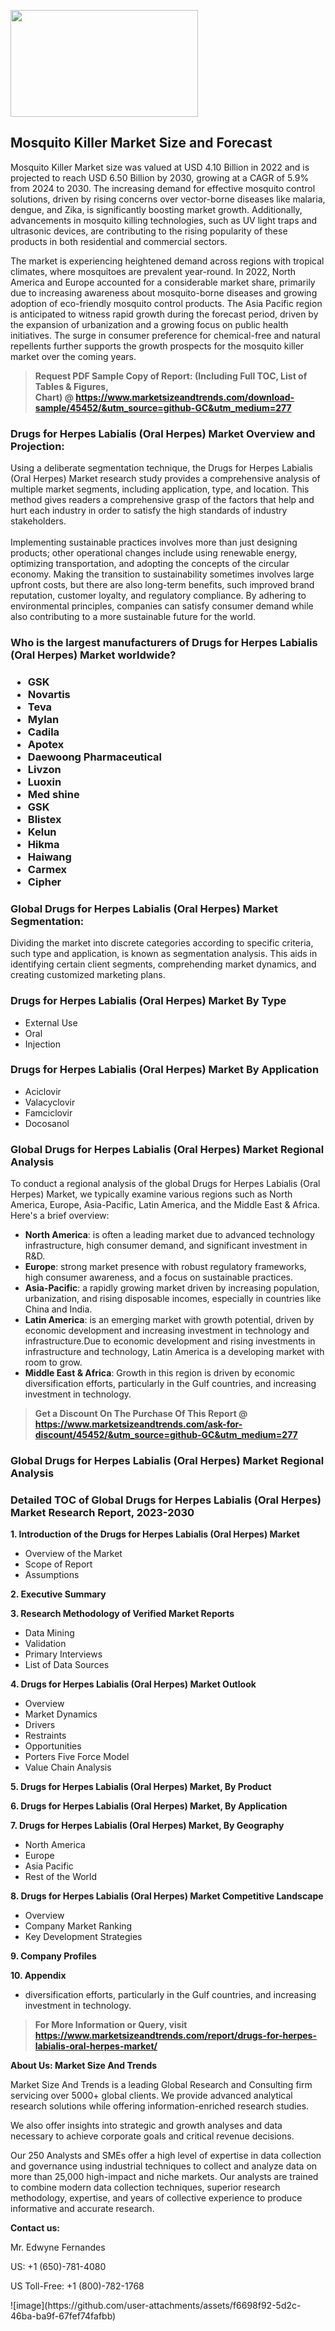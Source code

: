 <p><img class="alignnone size-medium wp-image-20088" src="https://ffe5etoiles.com/wp-content/uploads/2024/12/MST1-300x171.png" alt="" width="300" height="171" /></p><h2>Mosquito Killer Market Size and Forecast</h2><p>Mosquito Killer Market size was valued at USD 4.10 Billion in 2022 and is projected to reach USD 6.50 Billion by 2030, growing at a CAGR of 5.9% from 2024 to 2030. The increasing demand for effective mosquito control solutions, driven by rising concerns over vector-borne diseases like malaria, dengue, and Zika, is significantly boosting market growth. Additionally, advancements in mosquito killing technologies, such as UV light traps and ultrasonic devices, are contributing to the rising popularity of these products in both residential and commercial sectors.</p><p>The market is experiencing heightened demand across regions with tropical climates, where mosquitoes are prevalent year-round. In 2022, North America and Europe accounted for a considerable market share, primarily due to increasing awareness about mosquito-borne diseases and growing adoption of eco-friendly mosquito control products. The Asia Pacific region is anticipated to witness rapid growth during the forecast period, driven by the expansion of urbanization and a growing focus on public health initiatives. The surge in consumer preference for chemical-free and natural repellents further supports the growth prospects for the mosquito killer market over the coming years.</p></p><blockquote id="" class=""><strong>Request PDF Sample Copy of Report: (Including Full TOC, List of Tables &amp; Figures, Chart)&nbsp;@&nbsp;<strong><a href="https://www.marketsizeandtrends.com/download-sample/45452/&utm_source=github-GC&utm_medium=277" target="_blank">https://www.marketsizeandtrends.com/download-sample/45452/&utm_source=github-GC&utm_medium=277</a></strong></strong></blockquote><h3 id="" class="">Drugs for Herpes Labialis (Oral Herpes) Market&nbsp;Overview and Projection:</h3><p id="" class="">Using a deliberate segmentation technique, the Drugs for Herpes Labialis (Oral Herpes) Market research study provides a comprehensive analysis of multiple market segments, including application, type, and location. This method gives readers a comprehensive grasp of the factors that help and hurt each industry in order to satisfy the high standards of industry stakeholders. <br /> <br />Implementing sustainable practices involves more than just designing products; other operational changes include using renewable energy, optimizing transportation, and adopting the concepts of the circular economy. Making the transition to sustainability sometimes involves large upfront costs, but there are also long-term benefits, such improved brand reputation, customer loyalty, and regulatory compliance. By adhering to environmental principles, companies can satisfy consumer demand while also contributing to a more sustainable future for the world.</p><h3 id="" class="">Who is the largest manufacturers of&nbsp;Drugs for Herpes Labialis (Oral Herpes) Market worldwide?</h3><h3 class=""><p><ul><li>GSK </li><li> Novartis </li><li> Teva </li><li> Mylan </li><li> Cadila </li><li> Apotex </li><li> Daewoong Pharmaceutical </li><li> Livzon </li><li> Luoxin </li><li> Med shine </li><li> GSK </li><li> Blistex </li><li> Kelun </li><li> Hikma </li><li> Haiwang </li><li> Carmex </li><li> Cipher</li></ul></p></h3><h3 id="" class="">Global&nbsp;Drugs for Herpes Labialis (Oral Herpes) Market Segmentation:</h3><p id="" class="">Dividing the market into discrete categories according to specific criteria, such type and application, is known as segmentation analysis. This aids in identifying certain client segments, comprehending market dynamics, and creating customized marketing plans.</p><h3 id="" class="">Drugs for Herpes Labialis (Oral Herpes) Market&nbsp;By Type</h3><p><p><ul><li>External Use </li><li> Oral </li><li> Injection</p></li></ul></p></p><h3 id="" class="">Drugs for Herpes Labialis (Oral Herpes) Market&nbsp;By Application</h3><p class=""><p><ul><li>Aciclovir </li><li> Valacyclovir </li><li> Famciclovir </li><li> Docosanol</li></ul></p></p><h3 id="" class="">Global Drugs for Herpes Labialis (Oral Herpes) Market Regional Analysis</h3><p id="" class="">To conduct a regional analysis of the global Drugs for Herpes Labialis (Oral Herpes) Market, we typically examine various regions such as North America, Europe, Asia-Pacific, Latin America, and the Middle East &amp; Africa. Here's a brief overview:</p><ul><li><strong>North America</strong>: is often a leading market due to advanced technology infrastructure, high consumer demand, and significant investment in R&amp;D.</li><li><strong>Europe</strong>: strong market presence with robust regulatory frameworks, high consumer awareness, and a focus on sustainable practices.</li><li><strong>Asia-Pacific</strong>: a rapidly growing market driven by increasing population, urbanization, and rising disposable incomes, especially in countries like China and India.</li><li><strong>Latin America</strong>: is an emerging market with growth potential, driven by economic development and increasing investment in technology and infrastructure.Due to economic development and rising investments in infrastructure and technology, Latin America is a developing market with room to grow.</li><li><strong>Middle East &amp; Africa</strong>: Growth in this region is driven by economic diversification efforts, particularly in the Gulf countries, and increasing investment in technology.</li></ul><blockquote id="" class=""><strong>Get a Discount On The Purchase Of This Report @ <strong><a href="https://www.marketsizeandtrends.com/ask-for-discount/45452/&utm_source=github-GC&utm_medium=277" target="_blank">https://www.marketsizeandtrends.com/ask-for-discount/45452/&utm_source=github-GC&utm_medium=277</a></strong></strong></blockquote><h3 id="" class="">Global Drugs for Herpes Labialis (Oral Herpes) Market Regional Analysis</h3><h3 id="" class="">Detailed TOC of Global Drugs for Herpes Labialis (Oral Herpes) Market Research Report, 2023-2030</h3><p id="" class=""><strong>1. Introduction of the Drugs for Herpes Labialis (Oral Herpes) Market</strong></p><ul><li>Overview of the Market</li><li>Scope of Report</li><li>Assumptions</li></ul><p id="" class=""><strong>2. Executive Summary</strong></p><p id="" class=""><strong>3. Research Methodology of Verified Market Reports</strong></p><ul><li>Data Mining</li><li>Validation</li><li>Primary Interviews</li><li>List of Data Sources</li></ul><p id="" class=""><strong>4. Drugs for Herpes Labialis (Oral Herpes) Market Outlook</strong></p><ul><li>Overview</li><li>Market Dynamics</li><li>Drivers</li><li>Restraints</li><li>Opportunities</li><li>Porters Five Force Model</li><li>Value Chain Analysis</li></ul><p id="" class=""><strong>5. Drugs for Herpes Labialis (Oral Herpes) Market, By Product</strong></p><p id="" class=""><strong>6. Drugs for Herpes Labialis (Oral Herpes) Market, By Application</strong></p><p id="" class=""><strong>7. Drugs for Herpes Labialis (Oral Herpes) Market, By Geography</strong></p><ul><li>North America</li><li>Europe</li><li>Asia Pacific</li><li>Rest of the World</li></ul><p id="" class=""><strong>8. Drugs for Herpes Labialis (Oral Herpes) Market Competitive Landscape</strong></p><ul><li>Overview</li><li>Company Market Ranking</li><li>Key Development Strategies</li></ul><p id="" class=""><strong>9. Company Profiles</strong></p><p id="" class=""><strong>10. Appendix</strong></p><ul><li>diversification efforts, particularly in the Gulf countries, and increasing investment in technology.</li></ul><blockquote id="" class=""><strong>For More Information or Query, visit <strong><strong><a href="https://www.marketsizeandtrends.com/report/drugs-for-herpes-labialis-oral-herpes-market/" target="_blank">https://www.marketsizeandtrends.com/report/drugs-for-herpes-labialis-oral-herpes-market/</a></strong></strong></strong></blockquote><p id="" class=""><strong>About Us: Market Size And Trends</strong></p><p id="" class="">Market Size And Trends is a leading Global Research and Consulting firm servicing over 5000+ global clients. We provide advanced analytical research solutions while offering information-enriched research studies.</p><p id="" class="">We also offer insights into strategic and growth analyses and data necessary to achieve corporate goals and critical revenue decisions.</p><p id="" class="">Our 250 Analysts and SMEs offer a high level of expertise in data collection and governance using industrial techniques to collect and analyze data on more than 25,000 high-impact and niche markets. Our analysts are trained to combine modern data collection techniques, superior research methodology, expertise, and years of collective experience to produce informative and accurate research.</p><p id="" class=""><strong>Contact us:</strong></p><p id="" class="">Mr. Edwyne Fernandes</p><p id="" class="">US: +1 (650)-781-4080</p><p id="" class="">US Toll-Free: +1 (800)-782-1768</p>
![image](https://github.com/user-attachments/assets/f6698f92-5d2c-46ba-ba9f-67fef74fafbb)
